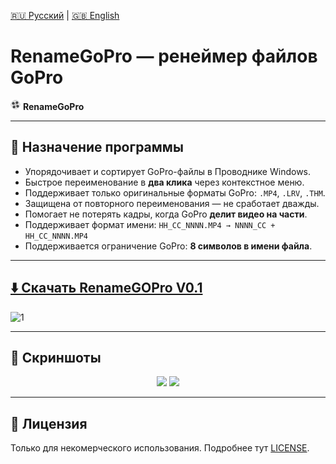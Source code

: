 [🇷🇺 Русский](README.md) | [🇬🇧 English](README.en.md)

# RenameGoPro — ренеймер файлов GoPro

<img src="files/app.png" width="16" />  **RenameGoPro**

---

## 📁 Назначение программы

- Упорядочивает и сортирует GoPro-файлы в Проводнике Windows.
- Быстрое переименование в **два клика** через контекстное меню.
- Поддерживает только оригинальные форматы GoPro: `.MP4`, `.LRV`, `.THM`.
- Защищена от повторного переименования — не сработает дважды.
- Помогает не потерять кадры, когда GoPro **делит видео на части**.
- Поддерживает формат имени: `HH_CC_NNNN.MP4 → NNNN_CC + HH_CC_NNNN.MP4`
- Поддерживается ограничение GoPro: **8 символов в имени файла**.

---

## [⬇️ Скачать RenameGOPro V0.1](files/RenameGoPro_0.1_Setup.exe)

![1](https://github.com/rokkystudio/RenameGoPro/assets/50930415/5757bfa9-183e-43af-8f00-47e783a64161)

---

## 📸 Скриншоты

<p align="center">
  <img src="https://github.com/rokkystudio/RenameGoPro/assets/50930415/ce1dad87-baac-4fea-8f20-623239521d39" width="45%" />
  <img src="https://github.com/rokkystudio/RenameGoPro/assets/50930415/87a72d7b-f50a-4dd3-b177-3b277ae895f8" width="49%" />
</p>

---

## 📜 Лицензия
Только для некомерческого использования. Подробнее тут [LICENSE](LICENSE).
